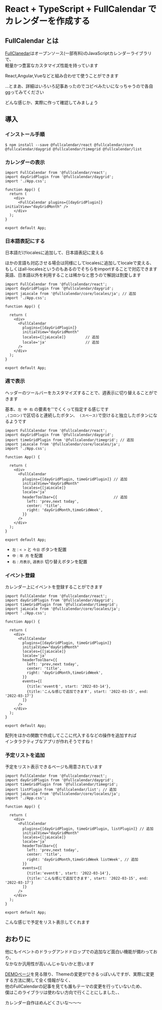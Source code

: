 # React + TypeScript + FullCalendar で カレンダーを作成する

## FullCalendar とは

[FullClanedar](https://fullcalendar.io/)はオープンソース(一部有料)のJavaScriptカレンダーライブラリで、  
軽量かつ豊富なカスタマイズ性能を持っています

React,Angular,Vueなどと組み合わせて使うことができます

...とまあ、詳細はいろいろ記事あったのでコピペみたいになっちゃうので各自ggってみてください

どんな感じか、実際に作って確認してみましょう

## 導入

### インストール手順

```shell
$ npm install --save @fullcalendar/react @fullcalendar/core @fullcalendar/daygrid @fullcalendar/timegrid @fullcalendar/list
```

### カレンダーの表示

```tsx:App.tsx
import FullCalendar from '@fullcalendar/react';
import dayGridPlugin from '@fullcalendar/daygrid';
import './App.css';

function App() {
  return (
    <div>
      <FullCalendar plugins={[dayGridPlugin]} initialView="dayGridMonth" />
    </div>
  );
}

export default App;
```

### 日本語表記にする

日本語だけlocalesに追加して、日本語表記に変える  

ほかの言語も対応させる場合は同様にしてlocalesに追加してlocaleで変える、  
もしくはall-localesというのもあるのでそちらをimportすることで対応できます    
英語、日本語以外を利用することは稀かなと思うので解説は割愛します

```tsx:App.tsx
import FullCalendar from '@fullcalendar/react';
import dayGridPlugin from '@fullcalendar/daygrid';
import jaLocale from '@fullcalendar/core/locales/ja'; // 追加
import './App.css';

function App() {

  return (
    <div>
      <FullCalendar
        plugins={[dayGridPlugin]}
        initialView="dayGridMonth"
        locales={[jaLocale]}         // 追加
        locale='ja'                  // 追加
      />
    </div>
  );
}

export default App;
```

### 週で表示

ヘッダーのツールバーをカスタマイズすることで、週表示に切り替えることができます

基本、`左 中 右` の要素を''でくくって指定する感じです  
`,(コロン)`で区切ると連続したボタン、` (スペース)`で空けると独立したボタンになるようです

```tsx:App.tsx
import FullCalendar from '@fullcalendar/react';
import dayGridPlugin from '@fullcalendar/daygrid';
import timeGridPlugin from '@fullcalendar/timegrid'; // 追加
import jaLocale from '@fullcalendar/core/locales/ja';
import './App.css';

function App() {

  return (
    <div>
      <FullCalendar
        plugins={[dayGridPlugin, timeGridPlugin]} // 追加
        initialView="dayGridMonth"
        locales={[jaLocale]}
        locale='ja'
        headerToolbar={{                          // 追加
          left: 'prev,next today',
          center: 'title',
          right: 'dayGridMonth,timeGridWeek',
        }}
      />
    </div>
  );
}

export default App;
```

- `左` : `< >` と `今日` ボタンを配置
- `中` : `年 月` を配置
- `右` : `月表示`, `週表示` 切り替えボタンを配置

### イベント登録

カレンダー上にイベントを登録することができます

```tsx:App.tsx
import FullCalendar from '@fullcalendar/react';
import dayGridPlugin from '@fullcalendar/daygrid';
import timeGridPlugin from '@fullcalendar/timegrid';
import jaLocale from '@fullcalendar/core/locales/ja';
import './App.css';

function App() {

  return (
    <div>
      <FullCalendar
        plugins={[dayGridPlugin, timeGridPlugin]}
        initialView="dayGridMonth"
        locales={[jaLocale]}
        locale='ja'
        headerToolbar={{
          left: 'prev,next today',
          center: 'title',
          right: 'dayGridMonth,timeGridWeek',
        }}
        events={[
          {title:'eventを', start: '2022-03-14'},
          {title:'こんな感じで追加できます', start: '2022-03-15', end: '2022-03-17'}
        ]}
      />
    </div>
  );
}

export default App;
```

配列をほかの関数で作成してここに代入するなどの操作を追加すれば  
インタラクティブなアプリが作れそうですね！

### 予定リストを追加

予定をリスト表示できるページも用意されています

```tsx:App.tsx
import FullCalendar from '@fullcalendar/react';
import dayGridPlugin from '@fullcalendar/daygrid';
import timeGridPlugin from '@fullcalendar/timegrid';
import listPlugin from '@fullcalendar/list'; // 追加
import jaLocale from '@fullcalendar/core/locales/ja';
import './App.css';

function App() {

  return (
    <div>
      <FullCalendar
        plugins={[dayGridPlugin, timeGridPlugin, listPlugin]} // 追加
        initialView="dayGridMonth"
        locales={[jaLocale]}
        locale='ja'
        headerToolbar={{
          left: 'prev,next today',
          center: 'title',
          right: 'dayGridMonth,timeGridWeek listWeek', // 追加
        }}
        events={[
          {title:'eventを', start: '2022-03-14'},
          {title:'こんな感じで追加できます', start: '2022-03-15', end: '2022-03-17'}
        ]}
      />
    </div>
  );
}

export default App;
```

こんな感じで予定をリスト表示してくれます


## おわりに

他にもイベントのドラッグアンドドロップでの追加など面白い機能が備わっており、  
なかなか汎用性が高いんじゃないかと思います

[DEMOページ](https://fullcalendar.io/demos)を見る限り、Themeの変更ができるっぽいんですが、実際に変更する方法に関して全く情報がなく、  
他のFullCalendarの記事を見ても誰もテーマの変更を行っていないため、  
僕はこのライブラリは使わない方向で行くことにしました、、

カレンダー自作はめんどくさいな～～～